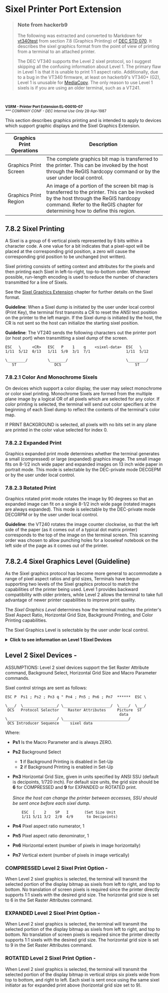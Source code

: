 # Sixel Printer Port Extension

<blockquote>

### Note from hackerb9

The following was extracted and converted to Markdown for
[vt340test](https://github.com/hackerb9/vt340test) from section 7.8 (Graphics Printing) of 
[DEC STD 070](../docs/kindred/EL-SM070-00-DEC_STD_070_Video_Systems_Reference_Manual_Dec91.pdf#page=737).
It describes the sixel graphics format from the point of view of
printing from a terminal to an attached printer. 

The DEC VT340 supports the Level 2 sixel protocol, so I suggest
skipping all the confusing information about Level 1. The primary
flaw in Level 1 is that it is unable to print 1:1 aspect ratio.
Additionally, due to a bug in the VT340 firmware, at least on
hackerb9's VT340+ (G2), Level 1 is unusable for
[MediaCopy](../mediacopy/README.md). The only reason to use Level
1 sixels is if you are using an older terminal, such as a VT241.

</blockquote><br/>

<small>

**VSRM - Printer Port Extension EL-00010-07**<br/>
_\*\*\* COMPANY CONF - DEC Internal Use Only_ 28-Apr-1987
</small>

This section describes graphics printing  and is intended to apply
to devices which  support graphic displays and  the Sixel Graphics
Extension.

| Graphics Print Operations | Description |
|---------------------------|-------------|
| Graphics Print Screen     | The complete graphics bit map  is transferred to the printer. This can be invoked  by the host through the ReGIS  hardcopy command or by the user under local control.                                                          |
| Graphics Print Region     | An image of a portion of the  screen bit map is transferred to the printer.  This  can be  invoked  by  the  host through  the  ReGIS hardcopy command. Refer  to the ReGIS chapter  for determining how to define this region. |

## 7.8.2 Sixel Printing

A Sixel  is a group  of 6 vertical  pixels represented by  6 bits
within a character  code. A one value for a  bit indicates that a
pixel-spot will be  placed at the corresponding  grid position, a
zero will cause  the corresponding grid position  to be unchanged
(not written).

Sixel printing consists of setting  context and attributes for the
pixels   and   then   printing  each   Sixel   in   left-to-right,
top-to-bottom  order. Wherever  possible,  run-length encoding  is
used to reduce the number of  characters transmitted for a line of
Sixels.

See the [Sixel Graphics Extension](sixel-graphics-extension.md)
chapter for further details on the Sixel format.

**Guideline**: When a Sixel dump is  initiated by the user under local
control (Print  Key), the terminal  first transmits a CR  to reset
the ANSI text  position on the printer to the  left margin. If the
Sixel dump  is initiated by  the host, the CR  is not sent  so the
host can initialize the starting sixel position.


**Guideline**: The  VT240 sends  the following characters  out the
printer port (or host port) when  transmitting a sixel dump of the
screen.


    ESC   \     <CR>   ESC	 P    1    q    <sixel-data>  ESC   \
    1/11  5/12	0/13   1/11  5/0  3/1  7/1				  1/11	5/12

    \________/         \_______/	                      \________/
       ST			      DCS     						      ST

### 7.8.2.1 Color And Monochrome Sixels

On  devices which  support a  color display,  the user  may select
monochrome or  color sixel printing. Monochrome  Sixels are formed
from the multiple plane image by  a logical OR of all pixels which
are selected  for any  color. If color  printing is  selected, the
terminal will send  out color specifiers at the  beginning of each
Sixel dump to reflect the contents of the terminal's color map.

If PRINT  BACKGROUND is selected, all  pixels with no bits  set in
any plane are printed in the color value selected for index 0.

### 7.8.2.2 Expanded Print


Graphics  expanded  print  mode determines  whether  the  terminal
generates a small (compressed) or large (expanded) graphics image.
The small image fits on 8-1/2  inch wide paper and expanded images
on 13 inch wide paper in portrait mode. This mode is selectable by
the DEC-private mode DECGEPM or by the user under local control.

### 7.8.2.3 Rotated Print

Graphics rotated  print mode  rotates the image  by 90  degrees so
that an  expanded image can fit  on a single 8-1/2  inch wide page
(rotated images are  always expanded). This mode  is selectable by
the DEC-private mode DECGRPM or by the user under local control.

**Guideline**: the VT240 rotates the  image counter clockwise, so that
the left  side of  the paper  (as it  comes out  of a  typical dot
matrix  printer)  corresponds to  the  top  of  the image  on  the
terminal screen. This scanning order  was chosen to allow punching
holes for a looseleaf notebook on the  left side of the page as it
comes out of the printer.

## 7.8.2.4 Sixel Graphics Level (Guideline)

As  the  Sixel  graphics  protocol  has  become  more  general  to
accommodate  a  range  of  pixel aspect  ratios  and  grid  sizes,
Terminals have begun  supporting two levels of  the Sixel graphics
protocol  to match  the capabilities  of the  printer being  used.
Level 1 provides backward compatibility with older printers, while
Level  2 allows  the  terminal  to take  full  advantage of  newer
printer capabilities to improve print quality.

The _Sixel Graphics Level_ determines how the terminal matches the
printer's  Sixel Aspect  Ratio, Horizontal  Grid Size,  Background
Printing, and Color Printing capabilities.

The Sixel  Graphics Level  is selectable by  the user  under local
control.

<details><summary><b>Click to see information on Level 1 Sixel Devices</b></summary>

## Level 1 Sixel Devices -

ASSUMPTIONS: Level 1  sixel devices do not support  the Set Raster
Attribute  command, Background  Select, Horizontal  Grid Size,  or
Macro Parameter  commands. The aspect  ratio is fixed at  2:1, and
the horizontal grid  size is approximately 7.5 x  .001 inches (800
pixels require 6 inches). Level 1 is the factory default.

Sixel Control Strings will be sent to the printer as follows:

    ESC  P  1  q  S...S  ESC  \       (always 7-bit controls)

### COMPRESSED Level 1 Sixel Print Option -

A terminal with a 1:1 pixel aspect ratio will combine each pair of
horizontally adjacent pixels (from two successive scan lines) into
a single pixel. The value of the combined pixel will be the
LOGICAL OR of the values of the individual pixels.

        1:1 Aspect Ratio       Level 1 Printer

		+---+                     +---+
		| a |					  |   |
		+---+    LOGICAL OR ->	  |a+b|
		+---+					  |   |
		| b |					  |   |
		+---+					  +---+


This will produce images of the same size and aspect ratio
as the VT240 (2:1 Aspect Ratio).
ReGIS images will appear normal, but ANSI text
may be distorted.

### EXPANDED Level 1 Sixel Print Option -

Terminals with pixel aspect ratios of 1:1 will transmit each Sixel
twice (in immediate horizontal succession).

           1:1 Aspect Ratio         Level 1 Printer

           +---+                     +---+ +---+
           | a |                     |   | |   |
           +---+    PRINT TWICE ->   | a | | a |
           +---+                     |   | |   |
           | b |                     |   | |   |
           +---+                     +---+ +---+
            .                        +---+ +---+
            .                        |   | |   |
            .                        | a | | a |
                                     |   | |   |
                                     |   | |   |
                                     +---+ +---+
                                      .
                                      .
                                      .

This will produce images of the same size and aspect ratio as the
VT240 (2:1 Aspect Ratio), but with twice the vertical resolution.

### ROTATED Level 1 Sixel Print Option -

Terminals with 1:1 pixel aspect  ratios will transmit the selected
portion of the  display bitmap in vertical strips  six pixels wide
from top to bottom, and right to left.

               display              paper
            +--------------+     +-----------+
			|          2 1 |     | 1-------> |
			|		   | | |     | 2-------> |
			|		   | | |     |			 |
			|		   V V |     |			 |
			+--------------+     |			 |
                                 |			 |
                                 |			 |
                                 +-----------+


Each Sixel is sent twice in immediate horizontal succession (with
respect to the printer).

          1:1 Aspect Ratio              Level 1 Printer
          +---+ +---+ +---+              +---+ +---+
    . . . |   | | b | | a |              |   | |   | . . .
          +---+ +---+ +---+    ROTATE    | a | | a |
                +---+ +---+     AND      |   | |   |
                |   | |   |    PRINT     |   | |   |
                +---+ +---+    TWICE ->  +---+ +---+
                      +---+              +---+ +---+
                      |   |              |   | |   |
                      +---+              | b | | b |
                         .               |   | |   |
                         .               |   | |   |
                         .               +---+ +---+
                                          .
                                          .
                                          .

This will produce images of the  same size and aspect ratio as the
VT240 (2:1 Aspect  Ratio), but with twice  the vertical resolution
(with respect to the image displayed on the screen).

</details>


## Level 2 Sixel Devices -

ASSUMPTIONS:  Level  2  sixel   devices  support  the  Set  Raster
Attribute  command, Background  Select, Horizontal  Grid Size  and
Macro Parameter commands.

Sixel control strings are sent as follows:

    ESC P  Ps1 ; Ps2 ; Pn3 q " Pn4 ; Pn5 ; Pn6 ; Pn7  ******  ESC \

    \___/  \_______________/ \_____________________/  \____/  \___/
     DCS   Protocol Selector    Raster Attributes     Picture  ST
                                                       data
    \______________________/ \_____________________________/ 
     DCS Introducer Sequence     sixel data


Where:

* **Ps1** Is the Macro Parameter and is always ZERO.

* **Ps2** Background Select
    * **1** if Background Printing is disabled in Set-Up
    * **2** if Background Printing is enabled in Set-Up

* **Pn3** Horizontal Grid Size, given in units specified
  by ANSI SSU (default is decipoints, 1/720 inch).
  For default size units, the grid size should be
  **6** for COMPRESSED and **9** for EXPANDED or ROTATED print.<br/><br/>
  _Since the host can change the printer between accesses,
  SSU should be sent once before each sixel dump._

          ESC  [    2    SP   I       (Set Size Unit
          1/11 5/11 3/2  2/0  4/9      to Decipoints)

* **Pn4** Pixel aspect ratio numerator, 1

* **Pn5** Pixel aspect ratio denominator, 1

* **Pn6** Horizontal extent
  (number of pixels in image horizontally)

* **Pn7** Vertical extent
  (number of pixels in image vertically)


### COMPRESSED Level 2 Sixel Print Option -

When  Level  2  sixel  graphics is  selected,  the  terminal  will
transmit the selected portion of the display bitmap as sixels from
left to right, and top to  bottom. No translation of screen pixels
is required  since the printer  directly supports 1:1  sixels with
the desired grid size. The horizontal grid size is set to 6 in the
Set Raster Attributes command.

### EXPANDED Level 2 Sixel Print Option -

When  Level  2  sixel  graphics is  selected,  the  terminal  will
transmit the selected portion of the display bitmap as sixels from
left to right, and top to  bottom. No translation of screen pixels
is required  since the printer  directly supports 1:1  sixels with
the desired grid size. The horizontal grid size is set to 9 in the
Set Raster Attributes command.

### ROTATED Level 2 Sixel Print Option -

When  Level  2 sixel  graphics  is  selected, the  terminal  will
transmit the selected  portion of the display  bitmap in vertical
strips six  pixels wide from  top to  bottom, and right  to left.
Each sixel  is sent once  using the  same sixel initiator  as for
expanded print above (horizontal grid size set to 9).
